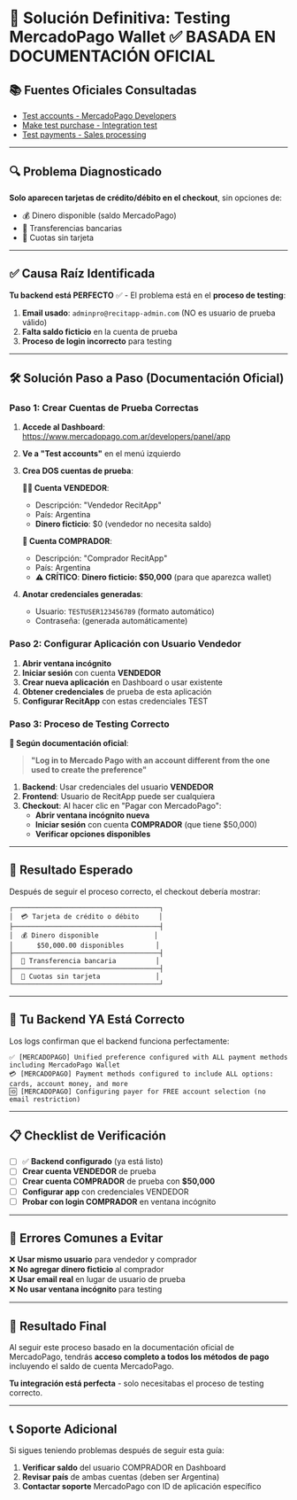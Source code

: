 # 🎯 Solución Definitiva: Testing MercadoPago Wallet ✅ BASADA EN DOCUMENTACIÓN OFICIAL

## 📚 **Fuentes Oficiales Consultadas**
- [Test accounts - MercadoPago Developers](https://www.mercadopago.com.ar/developers/en/docs/your-integrations/test/accounts)
- [Make test purchase - Integration test](https://www.mercadopago.com.ar/developers/en/docs/checkout-bricks/integration-test/test-payment-flow)
- [Test payments - Sales processing](https://www.mercadopago.com.ar/developers/en/docs/shopify/sales-processing/integration-test)

---

## 🔍 **Problema Diagnosticado**

**Solo aparecen tarjetas de crédito/débito en el checkout**, sin opciones de:
- 💰 Dinero disponible (saldo MercadoPago)
- 🏦 Transferencias bancarias  
- 📱 Cuotas sin tarjeta

---

## ✅ **Causa Raíz Identificada**

**Tu backend está PERFECTO** ✅ - El problema está en el **proceso de testing**:

1. **Email usado**: `adminpro@recitapp-admin.com` (NO es usuario de prueba válido)
2. **Falta saldo ficticio** en la cuenta de prueba
3. **Proceso de login incorrecto** para testing

---

## 🛠️ **Solución Paso a Paso (Documentación Oficial)**

### **Paso 1: Crear Cuentas de Prueba Correctas**

1. **Accede al Dashboard**: https://www.mercadopago.com.ar/developers/panel/app
2. **Ve a "Test accounts"** en el menú izquierdo
3. **Crea DOS cuentas de prueba**:

   **👨‍💼 Cuenta VENDEDOR**:
   - Descripción: "Vendedor RecitApp"
   - País: Argentina 
   - **Dinero ficticio**: $0 (vendedor no necesita saldo)
   
   **👤 Cuenta COMPRADOR**:
   - Descripción: "Comprador RecitApp"  
   - País: Argentina
   - **⚠️ CRÍTICO**: **Dinero ficticio: $50,000** (para que aparezca wallet)

4. **Anotar credenciales generadas**:
   - Usuario: `TESTUSER123456789` (formato automático)
   - Contraseña: (generada automáticamente)

### **Paso 2: Configurar Aplicación con Usuario Vendedor**

1. **Abrir ventana incógnito**
2. **Iniciar sesión** con cuenta **VENDEDOR**
3. **Crear nueva aplicación** en Dashboard o usar existente
4. **Obtener credenciales** de prueba de esta aplicación
5. **Configurar RecitApp** con estas credenciales TEST

### **Paso 3: Proceso de Testing Correcto**

**🎯 Según documentación oficial**:

> **"Log in to Mercado Pago with an account different from the one used to create the preference"**

1. **Backend**: Usar credenciales del usuario **VENDEDOR**
2. **Frontend**: Usuario de RecitApp puede ser cualquiera 
3. **Checkout**: Al hacer clic en "Pagar con MercadoPago":
   - **Abrir ventana incógnito nueva**
   - **Iniciar sesión** con cuenta **COMPRADOR** (que tiene $50,000)
   - **Verificar opciones disponibles**

---

## 🎯 **Resultado Esperado**

Después de seguir el proceso correcto, el checkout debería mostrar:

```
┌─────────────────────────────────────┐
│  💳 Tarjeta de crédito o débito     │
├─────────────────────────────────────┤
│  💰 Dinero disponible              │
│      $50,000.00 disponibles        │
├─────────────────────────────────────┤
│  🏦 Transferencia bancaria          │
├─────────────────────────────────────┤
│  📱 Cuotas sin tarjeta              │
└─────────────────────────────────────┘
```

---

## 🔧 **Tu Backend YA Está Correcto**

Los logs confirman que el backend funciona perfectamente:

```log
✅ [MERCADOPAGO] Unified preference configured with ALL payment methods including MercadoPago Wallet
💳 [MERCADOPAGO] Payment methods configured to include ALL options: cards, account money, and more
🆔 [MERCADOPAGO] Configuring payer for FREE account selection (no email restriction)
```

---

## 📋 **Checklist de Verificación**

- [ ] ✅ **Backend configurado** (ya está listo)
- [ ] **Crear cuenta VENDEDOR** de prueba
- [ ] **Crear cuenta COMPRADOR** de prueba con **$50,000**
- [ ] **Configurar app** con credenciales VENDEDOR
- [ ] **Probar con login COMPRADOR** en ventana incógnito

---

## 🚨 **Errores Comunes a Evitar**

❌ **Usar mismo usuario** para vendedor y comprador  
❌ **No agregar dinero ficticio** al comprador  
❌ **Usar email real** en lugar de usuario de prueba  
❌ **No usar ventana incógnito** para testing  

---

## 🎉 **Resultado Final**

Al seguir este proceso basado en la documentación oficial de MercadoPago, tendrás **acceso completo a todos los métodos de pago** incluyendo el saldo de cuenta MercadoPago.

**Tu integración está perfecta** - solo necesitabas el proceso de testing correcto.

---

## 📞 **Soporte Adicional**

Si sigues teniendo problemas después de seguir esta guía:
1. **Verificar saldo** del usuario COMPRADOR en Dashboard
2. **Revisar país** de ambas cuentas (deben ser Argentina)
3. **Contactar soporte** MercadoPago con ID de aplicación específico 
